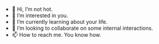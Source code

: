 - 👋 Hi, I’m not hot.
- 👀 I’m interested in you.
- 🌱 I’m currently learning about your life.
- 💞️ I’m looking to collaborate on some internal interactions.
- 📫 How to reach me. You know how.

